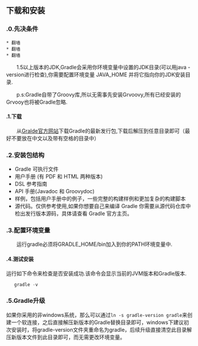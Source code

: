 ## 下载和安装

### <div name="zero">.0.先决条件</a>
    
    * 翻墙
    * 翻墙
    * 翻墙
    
　　1.5以上版本的JDK,Gradle会采用你环境变量中设置的JDK目录(可以用java -version进行检查),你需要配置环境变量 JAVA_HOME 并将它指向你的JDK安装目录.

　　p.s:Gradle自带了Groovy库,所以无需事先安装Grvoovy,所有已经安装的Grvooy也将被Gradle忽略.
#### <a name="one">.1.下载</a>
　　从[Gralde官方网站](http://www.gradle.org/download)下载Gradle的最新发行包,下载后解压到任意目录即可（最好不要放在中文以及带有空格的目录中）
  
### <a name="two">.2.安装包结构</a>
   * Gradle 可执行文件
   * 用户手册 (有 PDF 和 HTML 两种版本)
   * DSL 参考指南
   * API 手册(Javadoc 和 Groovydoc)
   * 样例，包括用户手册中的例子，一些完整的构建样例和更加复杂的构建脚本
   * 源代码。仅供参考使用,如果你想要自己来编译 Gradle 你需要从源代码仓库中检出发行版本源码，具体请查看 Gradle 官方主页。
   
### <a name="three">.3.配置环境变量</a>
　　运行gradle必须将GRADLE_HOME/bin加入到你的PATH环境变量中.  
  
#### <a name="four">.4.测试安装</a>

  运行如下命令来检查是否安装成功.该命令会显示当前的JVM版本和Gradle版本.
```groovy
   gradle -v
```

### <a name="five">.5.Gradle升级</a>
  如果你采用的非windows系统，那么可以通过`ln -s gradle-version gradle`来创建一个软连接，之后直接解压新版本的Gradle替换目录即可，windows下建议初次安装时，将gradle-version文件夹重命名为gradle，后续升级直接清空此目录解压新版本文件到此目录即可，而无需更改环境变量。